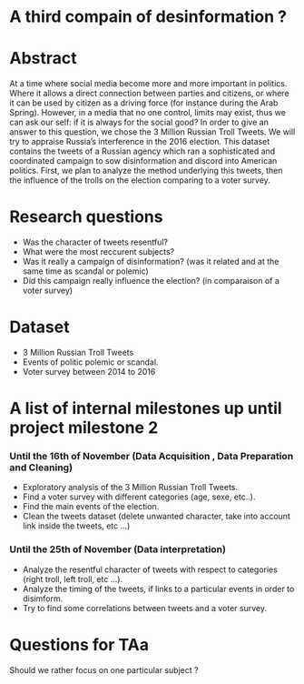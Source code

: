 # A third compain of desinformation ?

# Abstract
At a time where social media become more and more important in politics. Where it allows a direct connection between parties and citizens, or where it can be used by citizen as a driving force (for instance during the Arab Spring). 
However, in a media that no one control, limits may exist, thus we can ask our self: if it is always for the social good? 
In order to give an answer to this question, we chose the 3 Million Russian Troll Tweets. We will try to appraise Russia’s interference in the 2016 election. This dataset contains the tweets of a Russian agency which ran a sophisticated and coordinated campaign to sow disinformation and discord into American politics. First, we plan to analyze the method underlying this tweets, then the influence of the trolls on the election comparing to a voter survey.


# Research questions
- Was the character of tweets resentful?
- What were the most reccurent subjects?
- Was it really a campaign of disinformation? (was it related and at the same time as scandal or polemic)
- Did this campaign really influence the election? (in comparaison of a voter survey)

# Dataset
- 3 Million Russian Troll Tweets
- Events of politic polemic or scandal.
- Voter survey between 2014 to 2016

# A list of internal milestones up until project milestone 2

### Until the 16th of November (Data Acquisition , Data Preparation and Cleaning)

- Exploratory analysis of the 3 Million Russian Troll Tweets.
- Find a voter survey with different categories (age, sexe, etc..).
- Find the main events of the election.
- Clean the tweets dataset (delete unwanted character, take into account link inside the tweets, etc ...)

### Until the 25th of November (Data interpretation)

- Analyze the resentful character of tweets with respect to categories (right troll, left troll, etc ...).
- Analyze the timing of the tweets, if links to a particular events in order to disimform.
- Try to find some correlations between tweets and a voter survey.

# Questions for TAa
Should we rather focus on one particular subject ?

